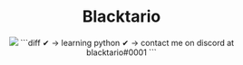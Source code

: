 <h1 align="center">Blacktario</h1>


<p align="center">
   <img src="https://lanyard-profile-readme.vercel.app/api/882355390224945234">
```diff
✔ -> learning python
✔ -> contact me on discord at blacktario#0001
```
